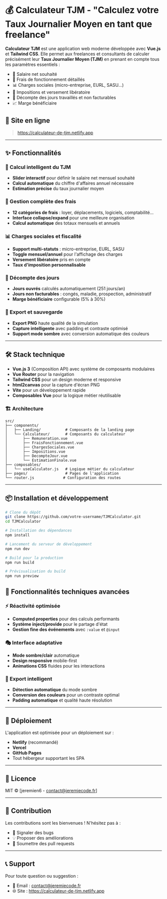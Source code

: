 # 💰 Calculateur TJM - "Calculez votre Taux Journalier Moyen en tant que freelance"

**Calculateur TJM** est une application web moderne développée avec **Vue.js** et **Tailwind CSS**. Elle permet aux freelances et consultants de calculer précisément leur **Taux Journalier Moyen (TJM)** en prenant en compte tous les paramètres essentiels :

- 💸 Salaire net souhaité
- 🏢 Frais de fonctionnement détaillés
- 📊 Charges sociales (micro-entreprise, EURL, SASU...)
- 🧾 Impositions et versement libératoire
- 📅 Décompte des jours travaillés et non facturables
- 📈 Marge bénéficiaire

## 🚀 Site en ligne

> https://calculateur-de-tjm.netlify.app

---

## ✨ Fonctionnalités

### 🎯 Calcul intelligent du TJM
- **Slider interactif** pour définir le salaire net mensuel souhaité
- **Calcul automatique** du chiffre d'affaires annuel nécessaire
- **Estimation précise** du taux journalier moyen

### 💼 Gestion complète des frais
- **12 catégories de frais** : loyer, déplacements, logiciels, comptabilité...
- **Interface collapse/expand** pour une meilleure organisation
- **Calcul automatique** des totaux mensuels et annuels

### 📊 Charges sociales et fiscalité
- **Support multi-statuts** : micro-entreprise, EURL, SASU
- **Toggle mensuel/annuel** pour l'affichage des charges
- **Versement libératoire** pris en compte
- **Taux d'imposition personnalisable**

### 📅 Décompte des jours
- **Jours ouvrés** calculés automatiquement (251 jours/an)
- **Jours non facturables** : congés, maladie, prospection, administratif
- **Marge bénéficiaire** configurable (5% à 30%)

### 📸 Export et sauvegarde
- **Export PNG** haute qualité de la simulation
- **Capture intelligente** avec padding et contraste optimisé
- **Support mode sombre** avec conversion automatique des couleurs

---

## 🛠️ Stack technique

- **Vue.js 3** (Composition API) avec système de composants modulaires
- **Vue Router** pour la navigation
- **Tailwind CSS** pour un design moderne et responsive
- **html2canvas** pour la capture d'écran PNG
- **Vite** pour un développement rapide
- **Composables Vue** pour la logique métier réutilisable

### 🏗️ Architecture

```
src/
├── components/
│   ├── Landing/           # Composants de la landing page
│   └── Calculateur/       # Composants du calculateur
│       ├── Remuneration.vue
│       ├── FraisFonctionnement.vue
│       ├── ChargesSociales.vue
│       ├── Impositions.vue
│       ├── DecompteJour.vue
│       └── EstimationFinale.vue
├── composables/
│   └── useCalculator.js   # Logique métier du calculateur
├── pages/                 # Pages de l'application
└── router.js             # Configuration des routes
```

---

## 📦 Installation et développement

```bash
# Clone du dépôt
git clone https://github.com/votre-username/TJMCalculator.git
cd TJMCalculator

# Installation des dépendances
npm install

# Lancement du serveur de développement
npm run dev

# Build pour la production
npm run build

# Prévisualisation du build
npm run preview
```

## 🎨 Fonctionnalités techniques avancées

### ⚡ Réactivité optimisée
- **Computed properties** pour des calculs performants
- **Système inject/provide** pour le partage d'état
- **Gestion fine des événements** avec `:value` et `@input`

### 🎭 Interface adaptative
- **Mode sombre/clair** automatique
- **Design responsive** mobile-first
- **Animations CSS** fluides pour les interactions

### 📱 Export intelligent
- **Détection automatique** du mode sombre
- **Conversion des couleurs** pour un contraste optimal
- **Padding automatique** et qualité haute résolution

---

## 🚀 Déploiement

L'application est optimisée pour un déploiement sur :
- **Netlify** (recommandé)
- **Vercel**
- **GitHub Pages**
- Tout hébergeur supportant les SPA

---

## 📄 Licence

MIT © [jeremien6 - contact@jeremiecode.fr]

---

## 🤝 Contribution

Les contributions sont les bienvenues ! N'hésitez pas à :
- 🐛 Signaler des bugs
- 💡 Proposer des améliorations
- 🔧 Soumettre des pull requests

---

## 📞 Support

Pour toute question ou suggestion :
- 📧 Email : contact@jeremiecode.fr
- 🌐 Site : https://calculateur-de-tjm.netlify.app